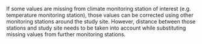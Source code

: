 If some values are missing from climate monitoring station of interest (e.g. temperature monitoring station), those values can be corrected using other monitoring stations around the study site. However, distance between those stations and study site needs to be taken into account while substituting missing values from further monitoring stations. 
